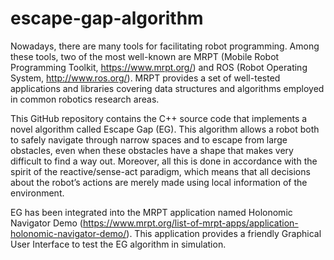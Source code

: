 # escape-gap-algorithm
Nowadays, there are many tools for facilitating robot programming. Among these tools, two of the most well-known are MRPT (Mobile Robot Programming Toolkit, https://www.mrpt.org/) and ROS (Robot Operating System, http://www.ros.org/). MRPT provides a set of well-tested applications and libraries covering data structures and algorithms employed in common robotics research areas.

This GitHub repository contains the C++ source code that implements a novel algorithm called Escape Gap (EG). This algorithm allows a robot both to safely navigate through narrow spaces and to escape from large obstacles, even when these obstacles have a shape that makes very difficult to find a way out. Moreover, all this is done in accordance with the spirit of the reactive/sense-act paradigm, which means that all decisions about the robot’s actions are merely made using local information of the environment.

EG has been integrated into the MRPT application named Holonomic Navigator Demo (https://www.mrpt.org/list-of-mrpt-apps/application-holonomic-navigator-demo/). This application provides a friendly Graphical User Interface to test the EG algorithm in simulation.
